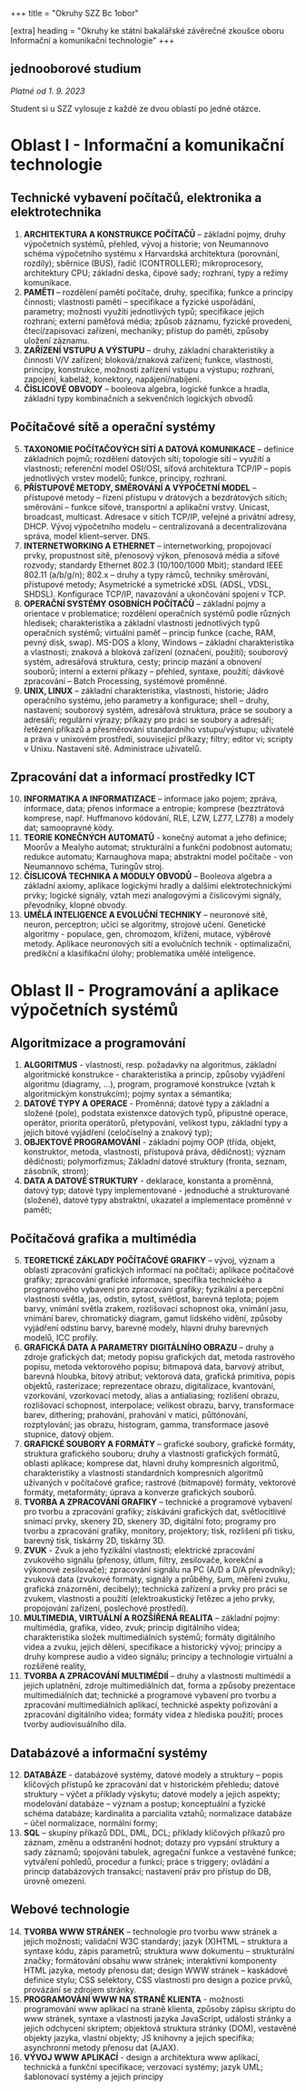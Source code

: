 +++
title = "Okruhy SZZ Bc 1obor" 

[extra]
heading = "Okruhy ke státní bakalářské závěrečné zkoušce oboru Informační a komunikační technologie"
+++

## jednooborové studium

*Platné od 1. 9. 2023*

Student si u SZZ vylosuje z každé ze dvou oblastí po jedné otázce.

# Oblast I - Informační a komunikační technologie

## Technické vybavení počítačů, elektronika a elektrotechnika
1. **ARCHITEKTURA A KONSTRUKCE POČÍTAČŮ** – základní pojmy, druhy výpočetních systémů, přehled, vývoj a historie; von Neumannovo schéma výpočetního systému x Harvardská architektura (porovnání, rozdíly); sběrnice (BUS), řadič (CONTROLLER); mikroprocesory, architektury CPU; základní deska, čipové sady; rozhraní, typy a režimy komunikace.
2. **PAMĚTI** – rozdělení pamětí počítače, druhy, specifika; funkce a principy činnosti; vlastnosti pamětí – specifikace a fyzické uspořádání, parametry; možnosti využití jednotlivých typů; specifikace jejich rozhraní; externí paměťová média; způsob záznamu, fyzické provedení, čtecí/zapisovací zařízení, mechaniky; přístup do paměti, způsoby uložení záznamu.
3. **ZAŘÍZENÍ VSTUPU A VÝSTUPU** – druhy, základní charakteristiky a činnosti V/V zařízení; bloková/znaková zařízení; funkce, vlastnosti, principy, konstrukce, možnosti zařízení vstupu a výstupu; rozhraní, zapojení, kabeláž, konektory, napájení/nabíjení.
4. **ČÍSLICOVÉ OBVODY** – booleova algebra, logické funkce a hradla, základní typy kombinačních a sekvenčních logických obvodů

## Počítačové sítě a operační systémy
5. **TAXONOMIE POČÍTAČOVÝCH SÍTÍ A DATOVÁ KOMUNIKACE** – definice základních pojmů; rozdělení datových sítí; topologie sítí – využití a vlastnosti; referenční model OSI/OSI, síťová architektura TCP/IP – popis jednotlivých vrstev modelů; funkce, principy, rozhraní.
6. **PŘÍSTUPOVÉ METODY, SMĚROVÁNÍ A VÝPOČETNÍ MODEL** – přístupové metody – řízení přístupu v drátových a bezdrátových sítích; směrování – funkce síťové, transportní a aplikační vrstvy. Unicast, broadcast, multicast. Adresace v sítích TCP/IP, veřejné a privátní adresy, DHCP. Vývoj výpočetního modelu – centralizovaná a decentralizována správa, model klient–server. DNS.
7. **INTERNETWORKING A ETHERNET** – internetworking, propojovací prvky, propustnost sítě, přenosový výkon, přenosová média a síťové rozvody; standardy Ethernet 802.3 (10/100/1000 Mbit); standard IEEE 802.11 (a/b/g/n); 802.x – druhy a typy rámců, techniky směrování, přístupové metody; Asymetrické a symetrické xDSL (ADSL, VDSL, SHDSL). Konfigurace TCP/IP, navazování a ukončování spojení v TCP. 
8. **OPERAČNÍ SYSTÉMY OSOBNÍCH POČÍTAČŮ** – základní pojmy a orientace v problematice; rozdělení operačních systémů podle různých hledisek; charakteristika a základní vlastnosti jednotlivých typů operačních systémů; virtuální paměť – princip funkce (cache, RAM, pevný disk, swap). MS-DOS a klony, Windows – základní charakteristika a vlastnosti; znaková a bloková zařízení (označení, použití); souborový systém, adresářová struktura, cesty; princip mazání a obnovení souborů; interní a externí příkazy – přehled, syntaxe, použití; dávkové zpracování – Batch Processing, systémové proměnné.
9. **UNIX, LINUX** – základní charakteristika, vlastnosti, historie; Jádro operačního systému, jeho parametry a konfigurace; shell – druhy, nastavení; souborový systém, adresářová struktura, práce se soubory a adresáři; regulární výrazy; příkazy pro práci se soubory a adresáři; řetězení příkazů a přesměrování standardního vstupu/výstupu; uživatelé a práva v unixovém prostředí, související příkazy; filtry; editor vi; scripty v Unixu. Nastavení sítě. Administrace uživatelů.
## Zpracování dat a informací prostředky ICT
10. **INFORMATIKA A INFORMATIZACE** – informace jako pojem; zpráva, informace, data; přenos informace a entropie; komprese (bezztrátová komprese, např. Huffmanovo kódování, RLE, LZW, LZ77, LZ78) a modely dat; samoopravné kódy.
12. **TEORIE KONEČNÝCH AUTOMATŮ** - konečný automat a jeho definice; Moorův a Mealyho automat; strukturální a funkční podobnost automatu; redukce automatu; Karnaughova mapa; abstraktní model počítače - von Neumannovo schéma, Turingův stroj.
13. **ČÍSLICOVÁ TECHNIKA A MODULY OBVODŮ** – Booleova algebra a základní axiomy, aplikace logickými hradly a dalšími elektrotechnickými prvky; logické signály, vztah mezi analogovými a číslicovými signály, převodníky, klopné obvody.
14. **UMĚLÁ INTELIGENCE A EVOLUČNÍ TECHNIKY** – neuronové sítě, neuron, perceptron; učící se algoritmy, strojové učení. Genetické algoritmy - populace, gen, chromozom, křížení, mutace, výběrové metody. Aplikace neuronových sítí a evolučních technik - optimalizační, predikční a klasifikační úlohy; problematika umělé inteligence.

# Oblast II - Programování a aplikace výpočetních systémů

## Algoritmizace a programování
1. **ALGORITMUS** - vlastnosti, resp. požadavky na algoritmus, základní algoritmické konstrukce - charakteristika a princip, způsoby vyjádření algoritmu (diagramy, …), program, programové konstrukce (vztah k algoritmickým konstrukcím); pojmy syntax a sémantika;
2. **DATOVÉ TYPY A OPERACE** - Proměnná; datové typy a základní a složené (pole), podstata existenxce datových typů, přípustné operace, operátor, priorita operátorů, přetypování, velikost typu, základní typy a jejich bitové vyjádření (celočíselný a znakový typ);
3. **OBJEKTOVÉ PROGRAMOVÁNÍ** - základní pojmy OOP (třída, objekt, konstruktor, metoda, vlastnosti, přístupová práva, dědičnost); význam dědičnosti; polymorfizmus; Základní datové struktury (fronta, seznam, zásobník, strom);
4. **DATA A DATOVÉ STRUKTURY** - deklarace, konstanta a proměnná, datový typ; datové typy implementované - jednoduché a strukturované (složené), datové typy abstraktní, ukazatel a implementace proměnné v paměti;

## Počítačová grafika a multimédia
5. **TEORETICKÉ ZÁKLADY POČÍTAČOVÉ GRAFIKY** – vývoj, význam a oblasti zpracování grafických informací na počítači; aplikace počítačové grafiky; zpracování grafické informace, specifika technického a programového vybavení pro zpracování grafiky; fyzikální a percepční vlastnosti světla, jas, odstín, sytost, světlost, barevná teplota; pojem barvy, vnímání světla zrakem, rozlišovací schopnost oka, vnímání jasu, vnímání barev, chromatický diagram, gamut lidského vidění, způsoby vyjádření odstínu barvy, barevné modely, hlavní druhy barevných modelů, ICC profily.
6. **GRAFICKÁ DATA A PARAMETRY DIGITÁLNÍHO OBRAZU** – druhy a zdroje grafických dat; metody popisu grafických dat, metoda rastrového popisu, metoda vektorového popisu; bitmapová data, barvový atribut, barevná hloubka, bitový atribut; vektorová data, grafická primitiva, popis objektů, rasterizace; reprezentace obrazu, digitalizace, kvantování, vzorkování, vzorkovací metody, alias a antialiasing; rozlišení obrazu, rozlišovací schopnost, interpolace; velikost obrazu, barvy, transformace barev, dithering; prahování, prahování v matici, půltónování, rozptylování;  jas obrazu, histogram, gamma, transformace jasové stupnice, datový objem.
7. **GRAFICKÉ SOUBORY A FORMÁTY** –  grafické soubory, grafické formáty, struktura grafického souboru; druhy a vlastnosti grafických formátů, oblasti aplikace; komprese dat, hlavní druhy kompresních algoritmů, charakteristiky a vlastnosti standardních kompresních algoritmů užívaných v počítačové grafice; rastrové (bitmapové) formáty, vektorové formáty, metaformáty; úprava a konverze grafických souborů.
8. **TVORBA A ZPRACOVÁNÍ GRAFIKY** –  technické a programové vybavení pro tvorbu a zpracování grafiky; získávání grafických dat, světlocitlivé snímací prvky, skenery 2D, skenery 3D, digitální foto; programy pro tvorbu a zpracování grafiky, monitory, projektory; tisk, rozlišení při tisku, barevný tisk, tiskárny 2D, tiskárny 3D.
9. **ZVUK** - Zvuk a jeho fyzikální vlastnosti; elektrické zpracování zvukového signálu (přenosy, útlum, filtry, zesilovače, korekční a výkonové zesilovače); zpracování signálu na PC (A/D a D/A převodníky); zvuková data (zvukové formáty, signály a průběhy, šum, měření zvuku, grafická znázornění, decibely); technická zařízení a prvky pro práci se zvukem, vlastnosti a použití (elektroakustický řetězec a jeho prvky, propojování zařízení, poslechové prostředí).
10. **MULTIMEDIA, VIRTUÁLNÍ A ROZŠÍŘENÁ REALITA** – základní pojmy: multimédia, grafika, video, zvuk; princip digitálního videa; charakteristika složek multimediálních systémů; formáty digitálního videa a zvuku, jejich dělení, specifikace a historický vývoj; principy a druhy komprese audio a video signálu; principy a technologie virtuální a rozšířené reality,
11. **TVORBA A ZPRACOVÁNÍ MULTIMÉDIÍ** – druhy a vlastnosti multimédií a jejich uplatnění, zdroje multimediálních dat, forma a způsoby prezentace multimediálních dat; technické a programové vybavení pro tvorbu a zpracování multimediálních aplikací, technické aspekty pořizování a zpracování digitálního videa; formáty videa z hlediska použití; proces tvorby audiovisuálního díla.

## Databázové a informační systémy
12. **DATABÁZE** - databázové systémy, datové modely a struktury – popis klíčových přístupů ke zpracování dat v historickém přehledu; datové struktury – výčet a příklady výskytu; datové modely a jejich aspekty; modelování databáze – význam a postup; konceptuální a fyzické schéma databáze; kardinalita a parcialita vztahů; normalizace databáze – účel normalizace, normální formy;
13. **SQL** – skupiny příkazů DDL, DML, DCL; příklady klíčových příkazů pro záznam, změnu a odstranění hodnot; dotazy pro vypsání struktury a sady záznamů; spojování tabulek, agregační funkce a vestavěné funkce; vytváření pohledů, procedur a funkcí; práce s triggery; ovládání a princip databázových transakcí; nastavení práv pro přístup do DB, úrovně omezení.

## Webové technologie
14. **TVORBA WWW STRÁNEK** – technologie pro tvorbu www stránek a jejich možnosti; validační W3C standardy; jazyk (X)HTML – struktura a syntaxe kódu, zápis parametrů; struktura www dokumentu – strukturální značky; formátování obsahu www stránek; interaktivní komponenty HTML jazyka, metody přenosu dat; design WWW stránek – kaskádové definice stylu; CSS selektory, CSS vlastnosti pro design a pozice prvků, provázání se zdrojem stránky.
15. **PROGRAMOVÁNÍ WWW NA STRANĚ KLIENTA** - možnosti programování www aplikací na straně klienta, způsoby zápisu skriptu do www stránek, syntaxe a vlastnosti jazyka JavaScript, události stránky a jejich odchycení skriptem; objektová struktura stránky (DOM), vestavěné objekty jazyka, vlastní objekty; JS knihovny a jejich specifika; asynchronní metody přenosu dat (AJAX).
16. **VÝVOJ WWW APLIKACÍ** - design a architektura www aplikací, technická a funkční specifikace; verzovací systémy; jazyk UML; šablonovací systémy a jejich principy
